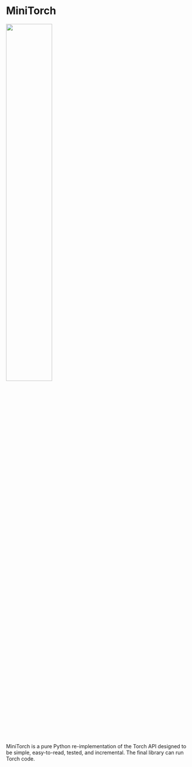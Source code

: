 

# MiniTorch

<img src="https://minitorch.github.io/minitorch.svg" width="50%">

MiniTorch is a pure Python re-implementation of the Torch API designed to be simple, easy-to-read, tested, and incremental. The final library can run Torch code.

